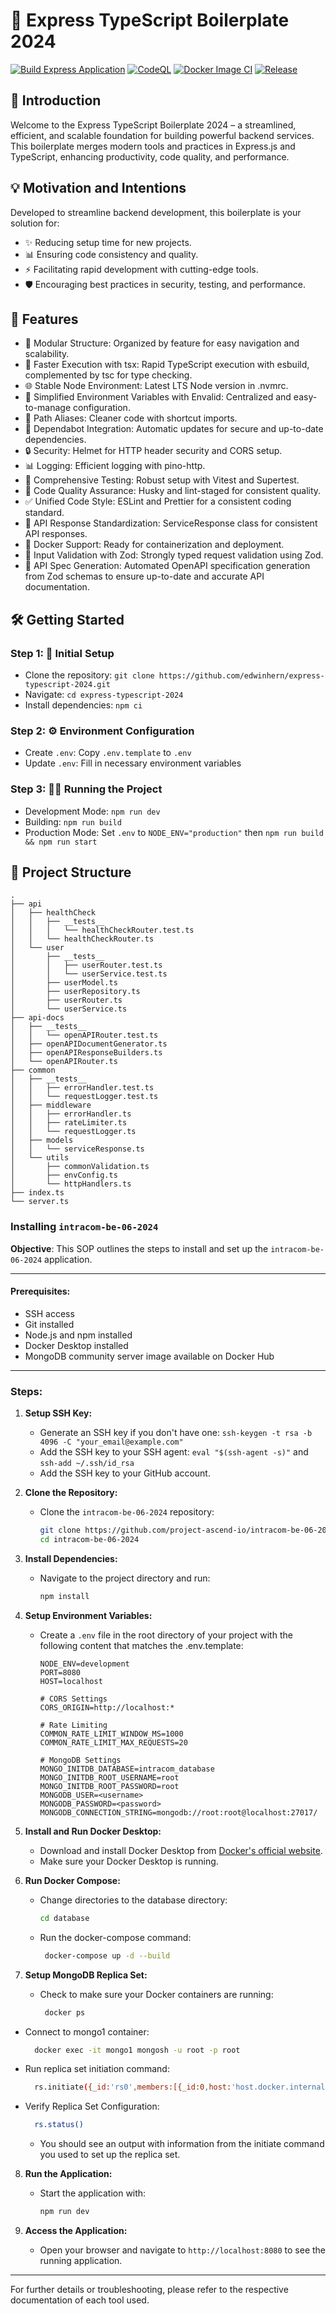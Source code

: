 # 🚀 Express TypeScript Boilerplate 2024

[![Build Express Application](https://github.com/edwinhern/express-typescript-2024/actions/workflows/build.yml/badge.svg?branch=master)](https://github.com/edwinhern/express-typescript-2024/actions/workflows/build.yml)
[![CodeQL](https://github.com/edwinhern/express-typescript-2024/actions/workflows/codeql.yml/badge.svg?branch=master)](https://github.com/edwinhern/express-typescript-2024/actions/workflows/codeql.yml)
[![Docker Image CI](https://github.com/edwinhern/express-typescript-2024/actions/workflows/docker-image.yml/badge.svg?branch=master)](https://github.com/edwinhern/express-typescript-2024/actions/workflows/docker-image.yml)
[![Release](https://github.com/edwinhern/express-typescript-2024/actions/workflows/release.yml/badge.svg?branch=master)](https://github.com/edwinhern/express-typescript-2024/actions/workflows/release.yml)

## 🌟 Introduction

Welcome to the Express TypeScript Boilerplate 2024 – a streamlined, efficient, and scalable foundation for building powerful backend services. This boilerplate merges modern tools and practices in Express.js and TypeScript, enhancing productivity, code quality, and performance.

## 💡 Motivation and Intentions

Developed to streamline backend development, this boilerplate is your solution for:

- ✨ Reducing setup time for new projects.
- 📊 Ensuring code consistency and quality.
- ⚡ Facilitating rapid development with cutting-edge tools.
- 🛡️ Encouraging best practices in security, testing, and performance.

## 🚀 Features

- 📁 Modular Structure: Organized by feature for easy navigation and scalability.
- 💨 Faster Execution with tsx: Rapid TypeScript execution with esbuild, complemented by tsc for type checking.
- 🌐 Stable Node Environment: Latest LTS Node version in .nvmrc.
- 🔧 Simplified Environment Variables with Envalid: Centralized and easy-to-manage configuration.
- 🔗 Path Aliases: Cleaner code with shortcut imports.
- 🔄 Dependabot Integration: Automatic updates for secure and up-to-date dependencies.
- 🔒 Security: Helmet for HTTP header security and CORS setup.
- 📊 Logging: Efficient logging with pino-http.
- 🧪 Comprehensive Testing: Robust setup with Vitest and Supertest.
- 🔑 Code Quality Assurance: Husky and lint-staged for consistent quality.
- ✅ Unified Code Style: ESLint and Prettier for a consistent coding standard.
- 📃 API Response Standardization: ServiceResponse class for consistent API responses.
- 🐳 Docker Support: Ready for containerization and deployment.
- 📝 Input Validation with Zod: Strongly typed request validation using Zod.
- 🧩 API Spec Generation: Automated OpenAPI specification generation from Zod schemas to ensure up-to-date and accurate API documentation.

## 🛠️ Getting Started

### Step 1: 🚀 Initial Setup

- Clone the repository: `git clone https://github.com/edwinhern/express-typescript-2024.git`
- Navigate: `cd express-typescript-2024`
- Install dependencies: `npm ci`

### Step 2: ⚙️ Environment Configuration

- Create `.env`: Copy `.env.template` to `.env`
- Update `.env`: Fill in necessary environment variables

### Step 3: 🏃‍♂️ Running the Project

- Development Mode: `npm run dev`
- Building: `npm run build`
- Production Mode: Set `.env` to `NODE_ENV="production"` then `npm run build && npm run start`

## 📁 Project Structure

```
.
├── api
│   ├── healthCheck
│   │   ├── __tests__
│   │   │   └── healthCheckRouter.test.ts
│   │   └── healthCheckRouter.ts
│   └── user
│       ├── __tests__
│       │   ├── userRouter.test.ts
│       │   └── userService.test.ts
│       ├── userModel.ts
│       ├── userRepository.ts
│       ├── userRouter.ts
│       └── userService.ts
├── api-docs
│   ├── __tests__
│   │   └── openAPIRouter.test.ts
│   ├── openAPIDocumentGenerator.ts
│   ├── openAPIResponseBuilders.ts
│   └── openAPIRouter.ts
├── common
│   ├── __tests__
│   │   ├── errorHandler.test.ts
│   │   └── requestLogger.test.ts
│   ├── middleware
│   │   ├── errorHandler.ts
│   │   ├── rateLimiter.ts
│   │   └── requestLogger.ts
│   ├── models
│   │   └── serviceResponse.ts
│   └── utils
│       ├── commonValidation.ts
│       ├── envConfig.ts
│       └── httpHandlers.ts
├── index.ts
└── server.ts

```

### Installing `intracom-be-06-2024`

**Objective**: This SOP outlines the steps to install and set up the `intracom-be-06-2024` application.

---

#### Prerequisites:

- SSH access
- Git installed
- Node.js and npm installed
- Docker Desktop installed
- MongoDB community server image available on Docker Hub

---

### Steps:

1. **Setup SSH Key:**

   - Generate an SSH key if you don't have one: `ssh-keygen -t rsa -b 4096 -C "your_email@example.com"`
   - Add the SSH key to your SSH agent: `eval "$(ssh-agent -s)"` and `ssh-add ~/.ssh/id_rsa`
   - Add the SSH key to your GitHub account.

2. **Clone the Repository:**

   - Clone the `intracom-be-06-2024` repository:
     ```sh
     git clone https://github.com/project-ascend-io/intracom-be-06-2024
     cd intracom-be-06-2024
     ```

3. **Install Dependencies:**

   - Navigate to the project directory and run:
     ```sh
     npm install
     ```

4. **Setup Environment Variables:**

   - Create a `.env` file in the root directory of your project with the following content that matches the .env.template:

     ```
     NODE_ENV=development
     PORT=8080
     HOST=localhost

     # CORS Settings
     CORS_ORIGIN=http://localhost:*

     # Rate Limiting
     COMMON_RATE_LIMIT_WINDOW_MS=1000
     COMMON_RATE_LIMIT_MAX_REQUESTS=20

     # MongoDB Settings
     MONGO_INITDB_DATABASE=intracom_database
     MONGO_INITDB_ROOT_USERNAME=root
     MONGO_INITDB_ROOT_PASSWORD=root
     MONGODB_USER=<username>
     MONGODB_PASSWORD=<password>
     MONGODB_CONNECTION_STRING=mongodb://root:root@localhost:27017/
     ```

5. **Install and Run Docker Desktop:**

   - Download and install Docker Desktop from [Docker's official website](https://www.docker.com/products/docker-desktop).
   - Make sure your Docker Desktop is running.

6. **Run Docker Compose:**

   - Change directories to the database directory:
     ```sh
     cd database
     ```

   - Run the docker-compose command:
     ```sh
      docker-compose up -d --build
     ```

7. **Setup MongoDB Replica Set:**

   - Check to make sure your Docker containers are running:
     ```sh
      docker ps
     ```
  - Connect to mongo1 container:
    ```sh
      docker exec -it mongo1 mongosh -u root -p root
    ```
  - Run replica set initiation command:
    ```sh
      rs.initiate({_id:'rs0',members:[{_id:0,host:'host.docker.internal:27017',priority:1},{_id:1,host:'host.docker.internal:27018',priority:0.5},{_id:2,host:'host.docker.internal:27019',priority:0.5}]})
    ```
  - Verify Replica Set Configuration:
    ```sh
      rs.status()
    ```
    - You should see an output with information from the initiate command you used to set up the replica set.

8. **Run the Application:**

   - Start the application with:
     ```sh
     npm run dev
     ```

9. **Access the Application:**
   - Open your browser and navigate to `http://localhost:8080` to see the running application.

---

For further details or troubleshooting, please refer to the respective documentation of each tool used.
